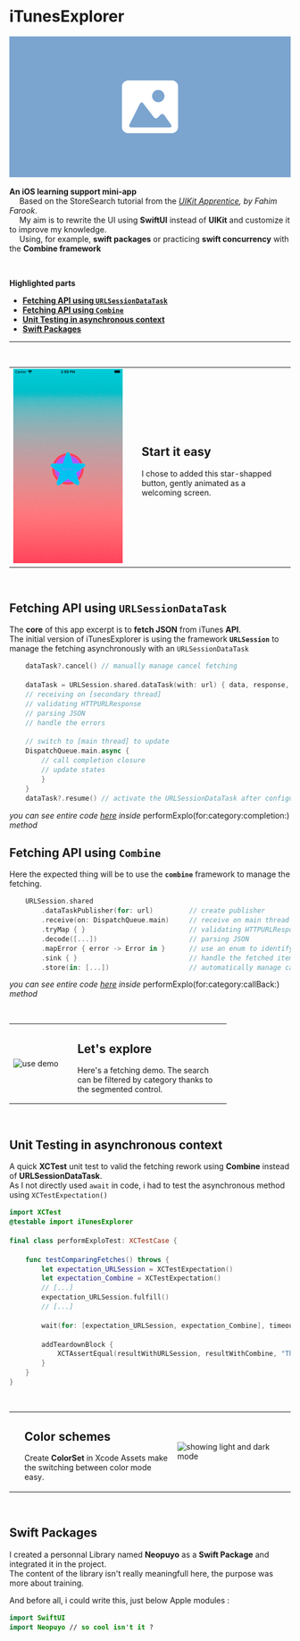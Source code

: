 # iTunesExplorer

![iTunesExplorer AppIcon](/ressources/placeholder-1000x500.png)

**An iOS learning support mini-app**  
&emsp; Based on the StoreSearch tutorial from the *[UIKit Apprentice](https://www.kodeco.com/books/uikit-apprentice/v10.0), by Fahim Farook*.  
&emsp; My aim is to rewrite the UI using **SwiftUI** instead of **UIKit** and customize it to improve my knowledge.  
&emsp; Using, for example, **swift packages**  or practicing **swift concurrency** with the **Combine framework** 

<br/>

**Highlighted parts** 

* [**Fetching API using `URLSessionDataTask`**](#fetching-api-using-urlsessiondatatask)
* [**Fetching API using `Combine`**](#fetching-api-using-combine)
* [**Unit Testing in asynchronous context**](#unit-testing-in-asynchronous-context)
* [**Swift Packages**](#swift-packages)

---

<br/>

<table style="border: 0px;">
    <tr>
        <td >
            <img src="./ressources/startAppicon.gif" alt="start screen" style="width: 280px;">
        </td>
        <td>
            <div style="margin-left: 20px; width:260px;">
                <h2><b>Start it easy</b></h2>
                <p> I chose to added this star-shapped button, gently animated as a welcoming screen.</p>
            </div>
        </td>
    </tr>
</table>

<br/>

## **Fetching API using `URLSessionDataTask`**

The **core** of this app excerpt is to **fetch JSON** from iTunes **API**.  
The initial version of iTunesExplorer is using the framework **`URLSession`** to manage the fetching asynchronously with an `URLSessionDataTask`

```swift
    dataTask?.cancel() // manually manage cancel fetching

    dataTask = URLSession.shared.dataTask(with: url) { data, response, error in
    // receiving on [secondary thread]
    // validating HTTPURLResponse
    // parsing JSON
    // handle the errors
        
    // switch to [main thread] to update
    DispatchQueue.main.async {
        // call completion closure
        // update states
        }
    }
    dataTask?.resume() // activate the URLSessionDataTask after configuration step
```
*you can see entire code [here](/iTunesExplorer/Models/Explo.swift) inside* performExplo(for:category:completion:) *method*

## **Fetching API using `Combine`**

Here the expected thing will be to use the **`combine`** framework to manage the fetching.  

```swift 
    URLSession.shared
        .dataTaskPublisher(for: url)         // create publisher
        .receive(on: DispatchQueue.main)     // receive on main thread
        .tryMap { }                          // validating HTTPURLResponse
        .decode([...])                       // parsing JSON
        .mapError { error -> Error in }      // use an enum to identify errors
        .sink { }                            // handle the fetched item or errors with completion closure
        .store(in: [...])                    // automatically manage cancel fetching
```
*you can see entire code [here](/iTunesExplorer/Models/ExploUsingCombine.swift) inside* performExplo(for:category:callBack:) *method*

<br/>

<table style="border: 0px;">
    <tr>
        <td >
            <img src="./ressources/exploDemo.gif" alt="use demo" style="width: 280px;">
        </td>
        <td>
            <div style="margin-left: 20px; width:260px;">
                <h2><b>Let's explore</b></h2>
                <p> Here's a fetching demo. The search can be filtered by category thanks to the segmented control.</p>
            </div>
        </td>
    </tr>
</table>

<br/>

## **Unit Testing in asynchronous context**

A quick **XCTest** unit test to valid the fetching rework using **Combine** instead of **URLSessionDataTask**.  
As I not directly used `await` in code, i had to test the asynchronous method using `XCTestExpectation()`

```swift
import XCTest
@testable import iTunesExplorer

final class performExploTest: XCTestCase {

    func testComparingFetches() throws {
        let expectation_URLSession = XCTestExpectation()
        let expectation_Combine = XCTestExpectation()
        // [...]
        expectation_URLSession.fulfill()
        // [...]

        wait(for: [expectation_URLSession, expectation_Combine], timeout: 6.0)

        addTeardownBlock {
            XCTAssertEqual(resultWithURLSession, resultWithCombine, "The two fetches don't give the same")
        }
    }
}
```

<br/>

<table style="border: 0px;">
    <tr>
        <td >
            <div style="margin-left: 20px; width:260px;">
                <h2><b>Color schemes</b></h2>
                <p> Create <b>ColorSet</b> in Xcode Assets make the switching between color mode easy.</p>
            </div>
        </td>
        <td>
            <img src="./ressources/appIcon%2BcolorScheme.gif" alt="showing light and dark mode" style="width: 280px;">
        </td>
    </tr>
</table>

<br/>

## **Swift Packages**

I created a personnal Library named **Neopuyo** as a **Swift Package** and integrated it in the project.  
The content of the library isn't really meaningfull here, the purpose was more about training.  

And before all, i could write this, just below Apple modules : 

```swift
import SwiftUI
import Neopuyo // so cool isn't it ?
```